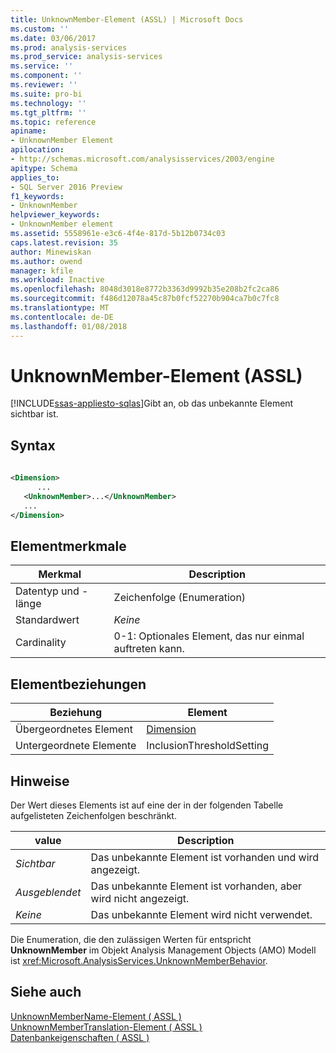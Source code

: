 ```yaml
---
title: UnknownMember-Element (ASSL) | Microsoft Docs
ms.custom: ''
ms.date: 03/06/2017
ms.prod: analysis-services
ms.prod_service: analysis-services
ms.service: ''
ms.component: ''
ms.reviewer: ''
ms.suite: pro-bi
ms.technology: ''
ms.tgt_pltfrm: ''
ms.topic: reference
apiname:
- UnknownMember Element
apilocation:
- http://schemas.microsoft.com/analysisservices/2003/engine
apitype: Schema
applies_to:
- SQL Server 2016 Preview
f1_keywords:
- UnknownMember
helpviewer_keywords:
- UnknownMember element
ms.assetid: 5558961e-e3c6-4f4e-817d-5b12b0734c03
caps.latest.revision: 35
author: Minewiskan
ms.author: owend
manager: kfile
ms.workload: Inactive
ms.openlocfilehash: 8048d3018e8772b3363d9992b35e208b2fc2ca86
ms.sourcegitcommit: f486d12078a45c87b0fcf52270b904ca7b0c7fc8
ms.translationtype: MT
ms.contentlocale: de-DE
ms.lasthandoff: 01/08/2018
---
```

# <a name="unknownmember-element-assl"></a>UnknownMember-Element (ASSL)
[!INCLUDE[ssas-appliesto-sqlas](../../../includes/ssas-appliesto-sqlas.md)]Gibt an, ob das unbekannte Element sichtbar ist.  
  
## <a name="syntax"></a>Syntax  
  
```xml  
  
<Dimension>  
      ...  
   <UnknownMember>...</UnknownMember>  
   ...  
</Dimension>  
```  
  
## <a name="element-characteristics"></a>Elementmerkmale  
  
|Merkmal|Description|  
|--------------------|-----------------|  
|Datentyp und -länge|Zeichenfolge (Enumeration)|  
|Standardwert|*Keine*|  
|Cardinality|0-1: Optionales Element, das nur einmal auftreten kann.|  
  
## <a name="element-relationships"></a>Elementbeziehungen  
  
|Beziehung|Element|  
|------------------|-------------|  
|Übergeordnetes Element|[Dimension](../../../analysis-services/scripting/objects/dimension-element-assl.md)|  
|Untergeordnete Elemente|InclusionThresholdSetting|  
  
## <a name="remarks"></a>Hinweise  
 Der Wert dieses Elements ist auf eine der in der folgenden Tabelle aufgelisteten Zeichenfolgen beschränkt.  
  
|value|Description|  
|-----------|-----------------|  
|*Sichtbar*|Das unbekannte Element ist vorhanden und wird angezeigt.|  
|*Ausgeblendet*|Das unbekannte Element ist vorhanden, aber wird nicht angezeigt.|  
|*Keine*|Das unbekannte Element wird nicht verwendet.|  
  
 Die Enumeration, die den zulässigen Werten für entspricht **UnknownMember** im Objekt Analysis Management Objects (AMO) Modell ist <xref:Microsoft.AnalysisServices.UnknownMemberBehavior>.  
  
## <a name="see-also"></a>Siehe auch  
 [UnknownMemberName-Element &#40; ASSL &#41;](../../../analysis-services/scripting/properties/unknownmembername-element-assl.md)   
 [UnknownMemberTranslation-Element &#40; ASSL &#41;](../../../analysis-services/scripting/objects/unknownmembertranslation-element-assl.md)   
 [Datenbankeigenschaften &#40; ASSL &#41;](../../../analysis-services/scripting/properties/properties-assl.md)  
  
  
